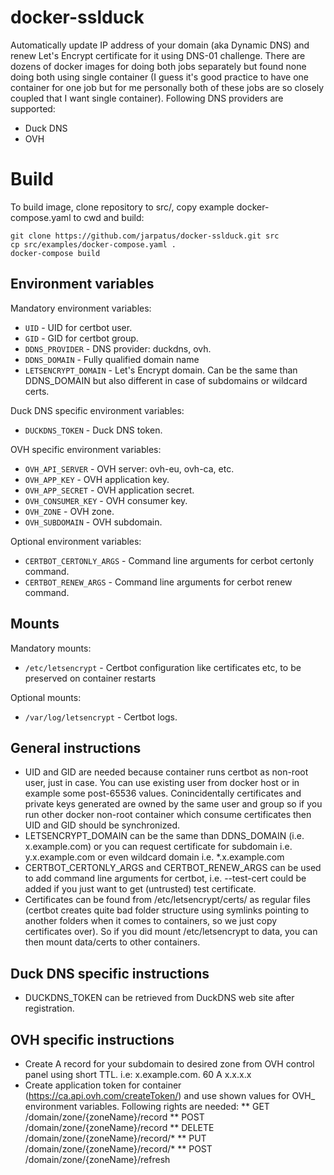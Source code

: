 # docker-sslduck
Automatically update IP address of your domain (aka Dynamic DNS) and renew Let's Encrypt certificate for it using DNS-01 challenge. 
There are dozens of docker images for doing both jobs separately but found none doing both using single container 
(I guess it's good practice to have one container for one job but for me personally both of these jobs are so closely coupled that I want single container). 
Following DNS providers are supported:
* Duck DNS
* OVH

# Build
To build image, clone repository to src/, copy example docker-compose.yaml to cwd and build:

```
git clone https://github.com/jarpatus/docker-sslduck.git src
cp src/examples/docker-compose.yaml .
docker-compose build
```

## Environment variables
Mandatory environment variables:
* ```UID``` - UID for certbot user.
* ```GID``` - GID for certbot group.
* ```DDNS_PROVIDER``` - DNS provider: duckdns, ovh.
* ```DDNS_DOMAIN``` - Fully qualified domain name
* ```LETSENCRYPT_DOMAIN``` - Let's Encrypt domain. Can be the same than DDNS_DOMAIN but also different in case of subdomains or wildcard certs.

Duck DNS specific environment variables:
* ```DUCKDNS_TOKEN``` - Duck DNS token.

OVH specific environment variables:
* ```OVH_API_SERVER``` - OVH server: ovh-eu, ovh-ca, etc.
* ```OVH_APP_KEY``` - OVH application key.
* ```OVH_APP_SECRET``` - OVH application secret.
* ```OVH_CONSUMER_KEY``` - OVH consumer key.
* ```OVH_ZONE``` - OVH zone.
* ```OVH_SUBDOMAIN``` - OVH subdomain.

Optional environment variables:
* ```CERTBOT_CERTONLY_ARGS``` - Command line arguments for cerbot certonly command.
* ```CERTBOT_RENEW_ARGS``` - Command line arguments for cerbot renew command.

## Mounts
Mandatory mounts:
* ```/etc/letsencrypt``` - Certbot configuration like certificates etc, to be preserved on container restarts 

Optional mounts:
* ```/var/log/letsencrypt``` - Certbot logs.

## General instructions
* UID and GID are needed because container runs certbot as non-root user, just in case. You can use existing user from docker host or in example some post-65536 values. Conincidentally certificates and private keys generated are owned by the same user and group so if you run other docker non-root container which consume certificates then UID and GID should be synchronized.
* LETSENCRYPT_DOMAIN can be the same than DDNS_DOMAIN (i.e. x.example.com) or you can request certificate for subdomain i.e. y.x.example.com or even wildcard domain i.e. *.x.example.com 
* CERTBOT_CERTONLY_ARGS and CERTBOT_RENEW_ARGS can be used to add command line arguments for certbot, i.e. --test-cert could be added if you just want to get (untrusted) test certificate.
* Certificates can be found from /etc/letsencrypt/certs/ as regular files (certbot creates quite bad folder structure using symlinks pointing to another folders when it comes to containers, so we just copy certificates over). So if you did mount /etc/letsencrypt to data, you can then mount data/certs to other containers.

## Duck DNS specific instructions
* DUCKDNS_TOKEN can be retrieved from DuckDNS web site after registration.

## OVH specific instructions
* Create A record for your subdomain to desired zone from OVH control panel using short TTL. i.e: x.example.com. 60 A x.x.x.x
* Create application token for container (https://ca.api.ovh.com/createToken/) and use shown values for OVH_ environment variables. Following rights are needed:
** GET /domain/zone/{zoneName}/record
** POST /domain/zone/{zoneName}/record
** DELETE /domain/zone/{zoneName}/record/*
** PUT /domain/zone/{zoneName}/record/*
** POST /domain/zone/{zoneName}/refresh
